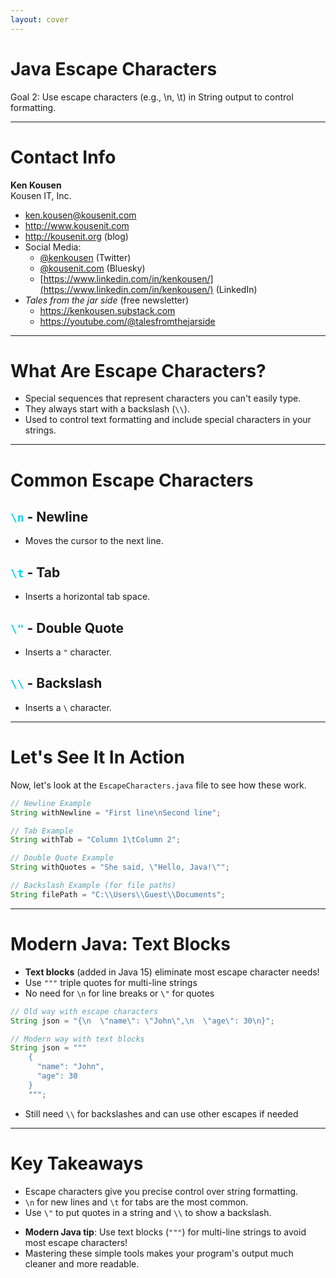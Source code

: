 ```yaml
---
layout: cover
---
```


# Java Escape Characters

<div class="pt-12">
  <span class="px-2 py-1 rounded">
    Goal 2: Use escape characters (e.g., \n, \t) in String output to control formatting.
  </span>
</div>

---

# Contact Info

**Ken Kousen**<br>
Kousen IT, Inc.

- ken.kousen@kousenit.com
- http://www.kousenit.com
- http://kousenit.org (blog)
- Social Media:
  - [@kenkousen](https://twitter.com/kenkousen) (Twitter)
  - [@kousenit.com](https://bsky.app/profile/kousenit.com) (Bluesky)
  - [https://www.linkedin.com/in/kenkousen/](https://www.linkedin.com/in/kenkousen/) (LinkedIn)
- *Tales from the jar side* (free newsletter)
  - https://kenkousen.substack.com
  - https://youtube.com/@talesfromthejarside

---

# What Are Escape Characters?

<v-clicks>

- Special sequences that represent characters you can't easily type.
- They always start with a backslash (`\\`).
- Used to control text formatting and include special characters in your strings.

</v-clicks>

---

# Common Escape Characters

<div class="grid grid-cols-2 gap-8">

<div>

## **<span style="color: #00D4FF;">`\n`</span> - Newline**
- Moves the cursor to the next line.

## **<span style="color: #00D4FF;">`\t`</span> - Tab**
- Inserts a horizontal tab space.

</div>

<div>

## **<span style="color: #00D4FF;">`\"`</span> - Double Quote**
- Inserts a `"` character.

## **<span style="color: #00D4FF;">`\\`</span> - Backslash**
- Inserts a `\` character.

</div>

</div>

---

# Let's See It In Action

Now, let's look at the `EscapeCharacters.java` file to see how these work.

```java
// Newline Example
String withNewline = "First line\nSecond line";

// Tab Example
String withTab = "Column 1\tColumn 2";

// Double Quote Example
String withQuotes = "She said, \"Hello, Java!\"";

// Backslash Example (for file paths)
String filePath = "C:\\Users\\Guest\\Documents";
```

---

# Modern Java: Text Blocks

<v-clicks>

- **Text blocks** (added in Java 15) eliminate most escape character needs!
- Use `"""` triple quotes for multi-line strings
- No need for `\n` for line breaks or `\"` for quotes

</v-clicks>

<v-clicks>

```java
// Old way with escape characters
String json = "{\n  \"name\": \"John\",\n  \"age\": 30\n}";

// Modern way with text blocks
String json = """
    {
      "name": "John",
      "age": 30
    }
    """;
```

</v-clicks>

<v-click>

- Still need `\\` for backslashes and can use other escapes if needed

</v-click>

---

# Key Takeaways

<v-clicks>

- Escape characters give you precise control over string formatting.
- `\n` for new lines and `\t` for tabs are the most common.
- Use `\"` to put quotes in a string and `\\` to show a backslash.

</v-clicks>

<v-clicks>

- **Modern Java tip**: Use text blocks (`"""`) for multi-line strings to avoid most escape characters!
- Mastering these simple tools makes your program's output much cleaner and more readable.

</v-clicks>
